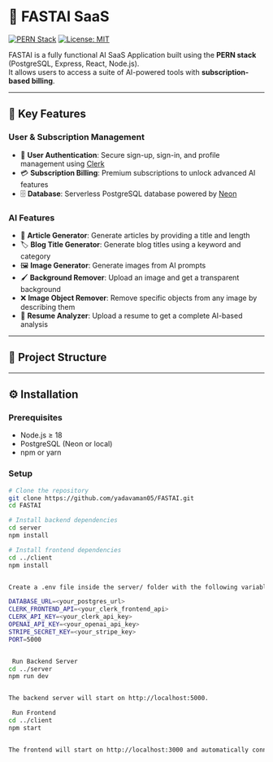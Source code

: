 # 🚀 FASTAI SaaS

[![PERN Stack](https://img.shields.io/badge/Stack-PERN-blue)]()
[![License: MIT](https://img.shields.io/badge/License-MIT-yellow.svg)]()

FASTAI is a fully functional AI SaaS Application built using the **PERN stack** (PostgreSQL, Express, React, Node.js).  
It allows users to access a suite of AI-powered tools with **subscription-based billing**.

---

## 📌 Key Features

### User & Subscription Management
- 🔐 **User Authentication**: Secure sign-up, sign-in, and profile management using [Clerk](https://clerk.com/)
- 💳 **Subscription Billing**: Premium subscriptions to unlock advanced AI features
- 🗄️ **Database**: Serverless PostgreSQL database powered by [Neon](https://neon.tech/)

### AI Features
- 📝 **Article Generator**: Generate articles by providing a title and length
- 🏷️ **Blog Title Generator**: Generate blog titles using a keyword and category
- 🖼️ **Image Generator**: Generate images from AI prompts
- 🖌️ **Background Remover**: Upload an image and get a transparent background
- ❌ **Image Object Remover**: Remove specific objects from any image by describing them
- 📄 **Resume Analyzer**: Upload a resume to get a complete AI-based analysis

---

## 📂 Project Structure




---

## ⚙️ Installation

### Prerequisites
- Node.js ≥ 18  
- PostgreSQL (Neon or local)  
- npm or yarn  

### Setup

```bash
# Clone the repository
git clone https://github.com/yadavaman05/FASTAI.git
cd FASTAI

# Install backend dependencies
cd server
npm install

# Install frontend dependencies
cd ../client
npm install


Create a .env file inside the server/ folder with the following variables:

DATABASE_URL=<your_postgres_url>
CLERK_FRONTEND_API=<your_clerk_frontend_api>
CLERK_API_KEY=<your_clerk_api_key>
OPENAI_API_KEY=<your_openai_api_key>
STRIPE_SECRET_KEY=<your_stripe_key>
PORT=5000


 Run Backend Server
cd ../server
npm run dev


The backend server will start on http://localhost:5000.

 Run Frontend
cd ../client
npm start


The frontend will start on http://localhost:3000 and automatically connect to your backend.
